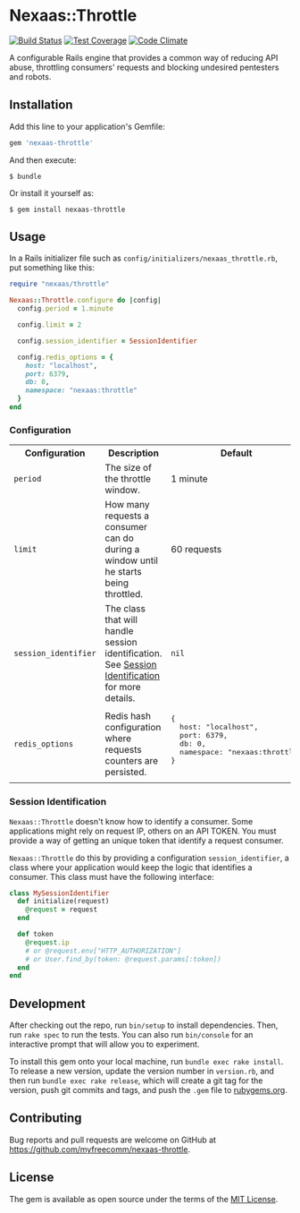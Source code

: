 # Nexaas::Throttle

[![Build Status](https://travis-ci.org/myfreecomm/nexaas-throttle.svg?branch=master)](https://travis-ci.org/myfreecomm/nexaas-throttle)
[![Test Coverage](https://codeclimate.com/github/myfreecomm/nexaas-throttle/badges/coverage.svg)](https://codeclimate.com/github/myfreecomm/nexaas-throttle/coverage)
[![Code Climate](https://codeclimate.com/github/myfreecomm/nexaas-throttle/badges/gpa.svg)](https://codeclimate.com/github/myfreecomm/nexaas-throttle)

A configurable Rails engine that provides a common way of reducing API abuse, throttling consumers' requests and blocking undesired pentesters and robots.

## Installation

Add this line to your application's Gemfile:

```ruby
gem 'nexaas-throttle'
```

And then execute:

    $ bundle

Or install it yourself as:

    $ gem install nexaas-throttle

## Usage

In a Rails initializer file such as `config/initializers/nexaas_throttle.rb`, put something like this:

```ruby
require "nexaas/throttle"

Nexaas::Throttle.configure do |config|
  config.period = 1.minute

  config.limit = 2

  config.session_identifier = SessionIdentifier

  config.redis_options = {
    host: "localhost",
    port: 6379,
    db: 0,
    namespace: "nexaas:throttle"
  }
end
```

### Configuration

<table>
  <tr>
    <th>Configuration</th>
    <th>Description</th>
    <th>Default</th>
  </tr>
  <tr>
    <td><code>period</code></td>
    <td>The size of the throttle window.</td>
    <td>1 minute</td>
  </tr>
  <tr>
    <td><code>limit</code></td>
    <td>How many requests a consumer can do during a window until he starts being throttled.</td>
    <td>60 requests</td>
  </tr>
  <tr>
    <td><code>session_identifier</code></td>
    <td>The class that will handle session identification. See <a href="#session-identification">Session Identification</a> for more details.</td>
    <td><code>nil</code></td>
  </tr>
  <tr>
    <td><code>redis_options</code></td>
    <td>Redis hash configuration where requests counters are persisted.</td>
    <td>
      <pre>
{
  host: "localhost",
  port: 6379,
  db: 0,
  namespace: "nexaas:throttle"
}
      </pre>
    </td>
  </tr>
</table>

### Session Identification

`Nexaas::Throttle` doesn't know how to identify a consumer. Some applications might rely on request IP, others on an API TOKEN. You must provide a way of getting an unique token
that identify a request consumer.

`Nexaas::Throttle` do this by providing a configuration `session_identifier`, a class where your application would keep the logic that identifies a consumer. This class must have the following
interface:

```ruby
class MySessionIdentifier
  def initialize(request)
    @request = request
  end

  def token
    @request.ip
    # or @request.env["HTTP_AUTHORIZATION"]
    # or User.find_by(token: @request.params[:token])
  end
end
```

## Development

After checking out the repo, run `bin/setup` to install dependencies. Then, run `rake spec` to run the tests. You can also run `bin/console` for an interactive prompt that will allow you to experiment.

To install this gem onto your local machine, run `bundle exec rake install`. To release a new version, update the version number in `version.rb`, and then run `bundle exec rake release`, which will create a git tag for the version, push git commits and tags, and push the `.gem` file to [rubygems.org](https://rubygems.org).

## Contributing

Bug reports and pull requests are welcome on GitHub at https://github.com/myfreecomm/nexaas-throttle.


## License

The gem is available as open source under the terms of the [MIT License](http://opensource.org/licenses/MIT).

